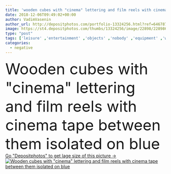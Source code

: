 ```yaml
---
title: 'wooden cubes with "cinema" lettering and film reels with cinema tape between them isolated on blue'
date: 2018-12-06T09:49:02+00:00
author: VadimVasenin
author_url: http://depositphotos.com/portfolio-13324256.html?ref=64678756
image: https://st4.depositphotos.com/thumbs/13324256/image/22898/228986590/api_thumb_450.jpg?forcejpeg=true
type: "post"
tags: ['leisure' ,'entertainment' ,'objects' ,'nobody' ,'equipment' ,'wooden' ,'old' ,'retro' ,'vintage' ,'record' ,'tape' ,'wood' ,'negative' ,'cinema' ,'cinematography' ,'film' ,'filmstrip' ,'media' ,'letters' ,'movie' ,'arrangement' ,'symbols' ,'signs' ,'word' ,'multimedia' ,'cubes' ,'arranged' ,'lettering' ,'reels' ,'Studio Shot' ,'top view' ,'isolated on blue' ,'flat lay' ]
categories: 
  - negative
---
```

<div aling="center">
            <font size="60"> Wooden cubes with "cinema" lettering and film reels with cinema tape between them isolated on blue</font>   
</div>
<div>
    <a href='https://depositphotos.com/228986590/stock-photo-wooden-cubes-cinema-lettering-film.html?ref=64678756' target=_blank > Go "Depositphotos" to get lage size of this picture ->
        <img href='https://depositphotos.com/228986590/stock-photo-wooden-cubes-cinema-lettering-film.html?ref=64678756' src='https://st4.depositphotos.com/13324256/22898/i/950/depositphotos_228986590-stock-photo-wooden-cubes-cinema-lettering-film.jpg?forcejpeg=true' alt='Wooden cubes with "cinema" lettering and film reels with cinema tape between them isolated on blue' >
    </a>
</div>
